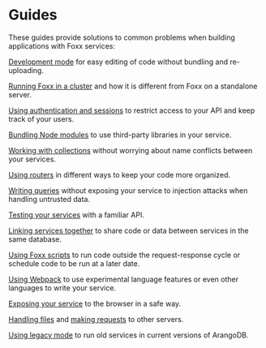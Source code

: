 Guides
======

These guides provide solutions to common problems when building applications with Foxx services:

[Development mode](DevelopmentMode.md) for easy editing of code without bundling and re-uploading.

[Running Foxx in a cluster](Cluster.md) and how it is different from Foxx on a standalone server.

[Using authentication and sessions](Auth.md) to restrict access to your API and keep track of your users.

[Bundling Node modules](BundledNodeModules.md) to use third-party libraries in your service.

[Working with collections](Collections.md) without worrying about name conflicts between your services.

[Using routers](Routing.md) in different ways to keep your code more organized.

[Writing queries](Queries.md) without exposing your service to injection attacks when handling untrusted data.

[Testing your services](Testing.md) with a familiar API.

[Linking services together](Dependencies.md) to share code or data between services in the same database.

[Using Foxx scripts](Scripts.md) to run code outside the request-response cycle or schedule code to be run at a later date.

[Using Webpack](Webpack.md) to use experimental language features or even other languages to write your service.

[Exposing your service](Browser.md) to the browser in a safe way.

[Handling files](Files.md) and [making requests](MakingRequests.md) to other servers.

[Using legacy mode](LegacyMode.md) to run old services in current versions of ArangoDB.